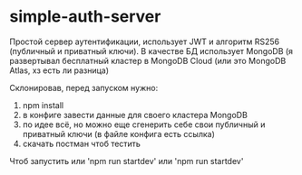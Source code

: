 # simple-auth-server
Простой сервер аутентификации, использует JWT и алгоритм RS256 (публичный и приватный ключи). В качестве БД использует MongoDB (я развертывал бесплатный кластер в MongoDB Cloud (или это MongoDB Atlas, хз есть ли разница)

Склонировав, перед запуском нужно:
1) npm install
2) в конфиге завести данные для своего кластера MongoDB
3) по идее всё, но можно еще сгенерить себе свои публичный и приватный ключи (в файле конфига есть ссылка)
4) скачать постман чтоб тестить

Чтоб запустить или 'npm run startdev' или 'npm run startdev'
